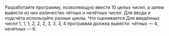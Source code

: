 Разработайте программу, позволяющую ввести 10 целых чисел, а затем вывести из них количество чётных и нечётных чисел. Для ввода и подсчёта используйте разные циклы.
Что оценивается Для введённых чисел 1, 1, 1, 2, 2, 2, 3, 3, 3, 4 программа должна вывести: чётных — 4, нечётных — 6.
